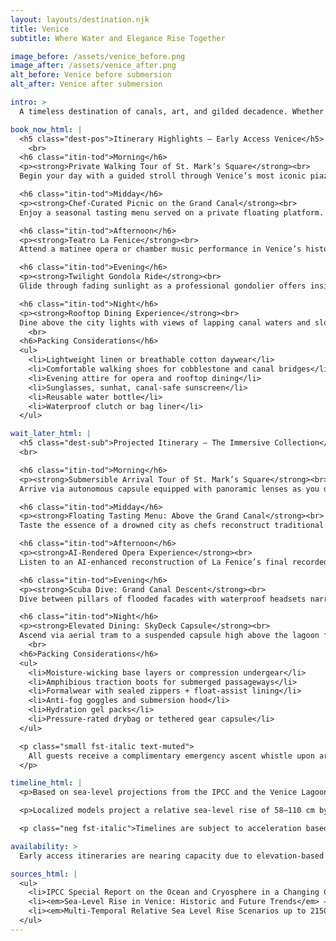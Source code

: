 ```yaml
---
layout: layouts/destination.njk
title: Venice
subtitle: Where Water and Elegance Rise Together

image_before: /assets/venice_before.png
image_after: /assets/venice_after.png
alt_before: Venice before submersion
alt_after: Venice after submersion

intro: >
  A timeless destination of canals, art, and gilded decadence. Whether you arrive for the architecture, the aperitifs, or the atmosphere, Venice offers an experience like no other — timeless in spirit and increasingly rare in form.

book_now_html: |
  <h5 class="dest-pos">Itinerary Highlights – Early Access Venice</h5>
    <br>
  <h6 class="itin-tod">Morning</h6>
  <p><strong>Private Walking Tour of St. Mark’s Square</strong><br>
  Begin your day with a guided stroll through Venice’s most iconic piazza. Learn the nuanced history of the Basilica, Doge’s Palace, and the subtle rise of tides that have been threatening the square’s edges.</p>

  <h6 class="itin-tod">Midday</h6>
  <p><strong>Chef-Curated Picnic on the Grand Canal</strong><br>
  Enjoy a seasonal tasting menu served on a private floating platform. Local chefs prepare curated Venetian seafood and cicchetti while you drift past gondolas and market boats.</p>

  <h6 class="itin-tod">Afternoon</h6>
  <p><strong>Teatro La Fenice</strong><br>
  Attend a matinee opera or chamber music performance in Venice’s historic opera house. Guides provide environmental commentary about past floods and restoration efforts.</p>

  <h6 class="itin-tod">Evening</h6>
  <p><strong>Twilight Gondola Ride</strong><br>
  Glide through fading sunlight as a professional gondolier offers insight on ancient flood management and the Aqua Alta phenomena. Finish the ride with prosecco under the Bridge of Sighs.</p>

  <h6 class="itin-tod">Night</h6>
  <p><strong>Rooftop Dining Experience</strong><br>
  Dine above the city lights with views of lapping canal waters and slowly encroaching seawalls. Menus include historical Venetian dishes and eco-conscious pairings.</p>
    <br>
  <h6>Packing Considerations</h6>
  <ul>
    <li>Lightweight linen or breathable cotton daywear</li>
    <li>Comfortable walking shoes for cobblestone and canal bridges</li>
    <li>Evening attire for opera and rooftop dining</li>
    <li>Sunglasses, sunhat, canal-safe sunscreen</li>
    <li>Reusable water bottle</li>
    <li>Waterproof clutch or bag liner</li>
  </ul>

wait_later_html: |
  <h5 class="dest-sub">Projected Itinerary – The Immersive Collection</h5>
  <br>

  <h6 class="itin-tod">Morning</h6>
  <p><strong>Submersible Arrival Tour of St. Mark’s Square</strong><br>
  Arrive via autonomous capsule equipped with panoramic lenses as you descend through what remains of St. Mark’s submerged structures.</p>

  <h6 class="itin-tod">Midday</h6>
  <p><strong>Floating Tasting Menu: Above the Grand Canal</strong><br>
  Taste the essence of a drowned city as chefs reconstruct traditional Venetian cuisine aboard a stabilized hover raft with seating pods arranged around aerial photos of the lost streets.</p>

  <h6 class="itin-tod">Afternoon</h6>
  <p><strong>AI-Rendered Opera Experience</strong><br>
  Listen to an AI-enhanced reconstruction of La Fenice’s final recorded performance. Audio-responsive visuals shimmer through your headset as fragments of history are projected against reclaimed stone.</p>

  <h6 class="itin-tod">Evening</h6>
  <p><strong>Scuba Dive: Grand Canal Descent</strong><br>
  Dive between pillars of flooded facades with waterproof headsets narrating what once stood at surface level. Swim-throughs include partially intact cafes and bell towers.</p>

  <h6 class="itin-tod">Night</h6>
  <p><strong>Elevated Dining: SkyDeck Capsule</strong><br>
  Ascend via aerial tram to a suspended capsule high above the lagoon for your final meal of the day, accompanied by atmospheric data visualization projections of the water below.</p>
    <br>
  <h6>Packing Considerations</h6>
  <ul>
    <li>Moisture-wicking base layers or compression undergear</li>
    <li>Amphibious traction boots for submerged passageways</li>
    <li>Formalwear with sealed zippers + float-assist lining</li>
    <li>Anti-fog goggles and submersion hood</li>
    <li>Hydration gel packs</li>
    <li>Pressure-rated drybag or tethered gear capsule</li>
  </ul>

  <p class="small fst-italic text-muted">
    All guests receive a complimentary emergency ascent whistle upon arrival.
  </p>

timeline_html: |
  <p>Based on sea-level projections from the IPCC and the Venice Lagoon Authority, partial submersion of central Venice is anticipated between 2060 and 2100, with full infrastructure access disruptions possible by 2150 under high-emission scenarios.</p>

  <p>Localized models project a relative sea-level rise of 58–110 cm by 2100 in the Venice Lagoon, which would make current pedestrian and transportation routes intermittently or permanently inaccessible.</p>

  <p class="neg fst-italic">Timelines are subject to acceleration based on atmospheric variability and global emissions trends.</p>

availability: >
  Early access itineraries are nearing capacity due to elevation-based lodging limitations. Future bookings remain open but are subject to environmental access modeling and government policy reviews.

sources_html: |
  <ul>
    <li>IPCC Special Report on the Ocean and Cryosphere in a Changing Climate</li>
    <li><em>Sea-Level Rise in Venice: Historic and Future Trends</em> – NHESS, 2021</li>
    <li><em>Multi-Temporal Relative Sea Level Rise Scenarios up to 2150</em> – Venice Lagoon Research Consortium</li>
  </ul>
---
```

